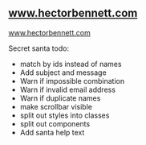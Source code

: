 ## www.hectorbennett.com

www.hectorbennett.com


Secret santa todo:

 - match by ids instead of names
 - Add subject and message
 - Warn if impossible combination
 - Warn if invalid email address
 - Warn if duplicate names
 - make scrollbar visible
 - split out styles into classes
 - split out components
 - Add santa help text